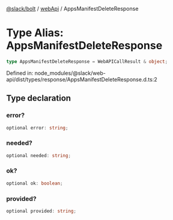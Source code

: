 [@slack/bolt](../../../../index.md) / [webApi](../index.md) / AppsManifestDeleteResponse

# Type Alias: AppsManifestDeleteResponse

```ts
type AppsManifestDeleteResponse = WebAPICallResult & object;
```

Defined in: node\_modules/@slack/web-api/dist/types/response/AppsManifestDeleteResponse.d.ts:2

## Type declaration

### error?

```ts
optional error: string;
```

### needed?

```ts
optional needed: string;
```

### ok?

```ts
optional ok: boolean;
```

### provided?

```ts
optional provided: string;
```
